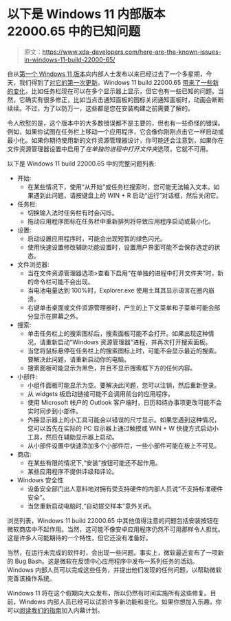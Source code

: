 # 以下是 Windows 11 内部版本 22000.65 中的已知问题

> 原文：<https://www.xda-developers.com/here-are-the-known-issues-in-windows-11-build-22000-65/>

自从[第一个 Windows 11 版本](https://www.xda-developers.com/windows-11-preview-live/)向内部人士发布以来已经过去了一个多星期，今天，我们得到了[对它的第一次更新](https://blogs.windows.com/windows-insider/2021/07/08/announcing-windows-11-insider-preview-build-22000-65/)。Windows 11 build 22000.65 [带来了一些新的变化](https://www.xda-developers.com/new-windows-11-preview-comes-with-new-taskbar-features/)，比如任务栏现在可以在多个显示器上显示，但它也有一些已知的问题。当然，它确实有很多修正，比如当点击通知面板的图标关闭通知面板时，动画会断断续续。不过，为了以防万一，这些都是您在安装构建之前需要了解的。

令人欣慰的是，这个版本中的大多数错误都不是主要的，但也有一些奇怪的错误。例如，如果你试图在任务栏上移动一个应用程序，它会像你刚刚点击它一样启动或最小化。如果你期待使用新的文件资源管理器设计，你可能还会注意到，如果你在文件资源管理器设置中启用了*在单独的进程中打开文件夹*选项，它就不可用。

以下是 Windows 11 build 22000.65 中的完整问题列表:

*   开始:
    *   在某些情况下，使用“从开始”或任务栏搜索时，您可能无法输入文本。如果遇到此问题，请按键盘上的 WIN + R 启动“运行”对话框，然后关闭它。
*   任务栏:
    *   切换输入法时任务栏有时会闪烁。
    *   拖动应用程序图标在任务栏中重新排列将导致应用程序启动或最小化。
*   设置:
    *   启动设置应用程序时，可能会出现短暂的绿色闪光。
    *   使用快速设置修改辅助功能设置时，设置用户界面可能不会保存选定的状态。
*   文件浏览器:
    *   当在文件资源管理器选项>查看下启用“在单独的进程中打开文件夹”时，新的命令栏可能不会出现。
    *   当电池电量达到 100%时，Explorer.exe 使用土耳其显示语言在圈内崩溃。
    *   右键单击桌面或文件资源管理器时，产生的上下文菜单和子菜单可能会部分显示在屏幕之外。
*   搜索:
    *   单击任务栏上的搜索图标后，搜索面板可能不会打开。如果出现这种情况，请重新启动“Windows 资源管理器”进程，并再次打开搜索面板。
    *   当您将鼠标悬停在任务栏上的搜索图标上时，可能不会显示最近的搜索。要解决此问题，请重新启动你的电脑。
    *   搜索面板可能显示为黑色，并且不显示搜索框下方的任何内容。
*   小部件:
    *   小组件面板可能显示为空。要解决此问题，您可以注销，然后重新登录。
    *   从 widgets 板启动链接可能不会调用前台的应用程序。
    *   使用 Microsoft 帐户的 Outlook 客户端时，日历和待办事项更改可能不会实时同步到小部件。
    *   外接显示器上的小工具可能会以错误的尺寸显示。如果您遇到这种情况，您可以首先在实际的 PC 显示器上通过触摸或 WIN + W 快捷方式启动小工具，然后在辅助显示器上启动。
    *   从小部件设置中快速添加多个小部件后，一些小部件可能在板上不可见。
*   商店:
    *   在某些有限的情况下,“安装”按钮可能还不起作用。
    *   某些应用程序不提供评级和评论。
*   Windows 安全性
    *   设备安全部门出人意料地对拥有受支持硬件的内部人员说“不支持标准硬件安全”。
    *   当您重新启动电脑时,“自动提交样本”意外关闭。

浏览列表，Windows 11 build 22000.65 中其他值得注意的问题包括安装按钮在微软商店中不起作用。当然，这可能不像安卓应用程序仍然不可用那样令人担忧。这是许多人可能期待的一个特性，但它还没有准备好。

当然，在运行未完成的软件时，会出现一些问题。事实上，微软最近宣布了一项新的 Bug Bash。这是微软在反馈中心应用程序中发布一系列任务的活动。Windows 内部人员可以完成这些任务，并提出他们发现的任何问题，以帮助微软完善该操作系统。

Windows 11 将在这个假期向大众发布，所以仍然有时间实施所有这些修复。目前，Windows 内部人员已经可以试验许多新功能和变化。如果你想加入乐趣，你可以[阅读我们的指南](https://www.xda-developers.com/how-to-prepare-pc-windows-11-beta/)加入内幕计划。